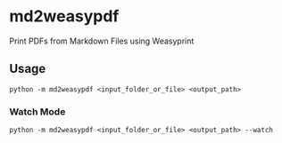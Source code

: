 # md2weasypdf

Print PDFs from Markdown Files using Weasyprint

## Usage

```shell
python -m md2weasypdf <input_folder_or_file> <output_path>
```

### Watch Mode

```shell
python -m md2weasypdf <input_folder_or_file> <output_path> --watch
```

